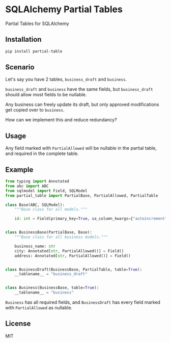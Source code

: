 # SQLAlchemy Partial Tables

Partial Tables for SQLAlchemy

## Installation

```bash
pip install partial-table
```

## Scenario

Let's say you have 2 tables, `business_draft` and `business`.

`business_draft` and `business` have the same fields, but `business_draft` should allow most fields to be nullable.

Any business can freely update its draft, but only approved modifications get copied over to `business`.

How can we implement this and reduce redundancy?

## Usage

Any field marked with `PartialAllowed` will be nullable in the partial table, and required in the complete table.

## Example

```python
from typing import Annotated
from abc import ABC
from sqlmodel import Field, SQLModel
from partial_table import PartialBase, PartialAllowed, PartialTable

class Base(ABC, SQLModel):
    """Base class for all models."""

    id: int = Field(primary_key=True, sa_column_kwargs={"autoincrement": True})


class BusinessBase(PartialBase, Base):
    """Base class for all business models."""

    business_name: str
    city: Annotated[str, PartialAllowed()] = Field()
    address: Annotated[str, PartialAllowed()] = Field()


class BusinessDraft(BusinessBase, PartialTable, table=True):
    __tablename__ = "business_draft"


class Business(BusinessBase, table=True):
    __tablename__ = "business"

```

`Business` has all required fields, and `BusinessDraft` has every field marked with `PartialAllowed` as nullable.

## License
MIT
